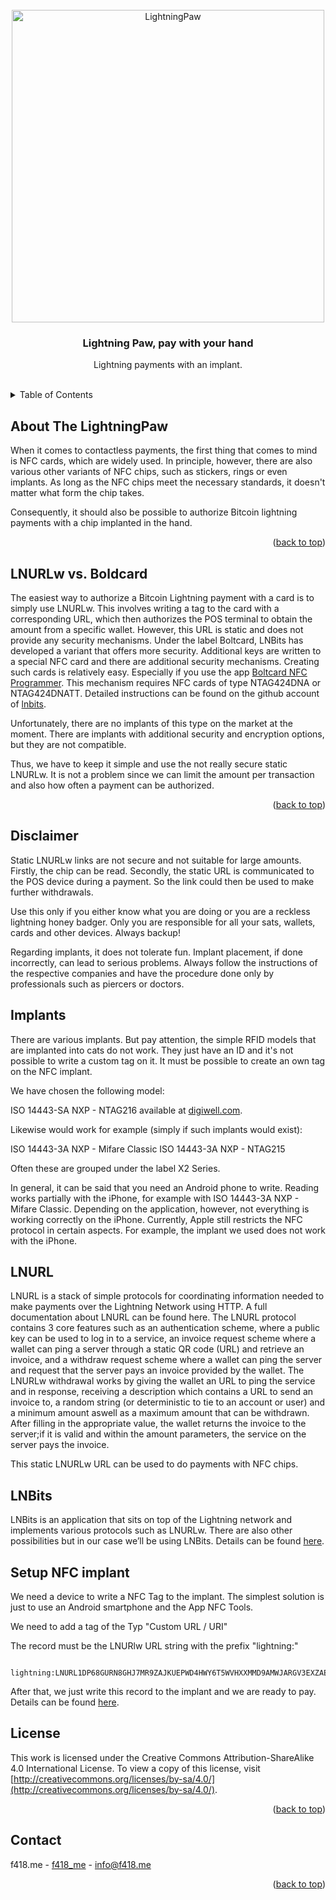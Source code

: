 

<!-- PROJECT LOGO -->
<br />
<div align="center">
  <a href="https://github.com/f418me/LightningPaw">
    <img src="https://github.com/f418me/LightningPaw/images/bild_hand_payment.png" alt="LightningPaw" width="500">
  </a>

  <h3 align="center">Lightning Paw, pay with your hand</h3>

  <p align="center">
    Lightning payments with an implant.
    <br />
    <br />
  </p>
</div>



<!-- TABLE OF CONTENTS -->
<details>
  <summary>Table of Contents</summary>
  <ol>
    <li><a href="#about-the-lightningpaw">About the LightningPaw</a></li>
    <li><a href="#LNURLw-Boldcard">LNURLw vs. Boldcard</a></li>
    <li><a href="#LNURL">LNURL</a></li>
    <li><a href="#disclaimer">Disclaimer</a></li>
    <li><a href="#implants">Implants</a></li>
    <li><a href="#setup-nfc-implant">Setup NFC Implant</a></li>
    <li><a href="#license">License</a></li>
    <li><a href="#contact">Contact</a></li>
  </ol>
</details>



<!-- ABOUT THE LIGHTNINGPAW -->
## About The LightningPaw

<!-- 
[![Product Name Screen Shot][product-screenshot]](https://example.com)
-->

When it comes to contactless payments, the first thing that comes to mind is NFC cards, which are widely used. In principle, however, there are also various other variants of NFC chips, such as stickers, rings or even implants. As long as the NFC chips meet the necessary standards, it doesn't matter what form the chip takes.

Consequently, it should also be possible to authorize Bitcoin lightning payments with a chip implanted in the hand.




<p align="right">(<a href="#readme-top">back to top</a>)</p>




<!-- LNURLw BOLTCARD -->
## LNURLw vs. Boldcard

The easiest way to authorize a Bitcoin Lightning payment with a card is to simply use LNURLw. This involves writing a tag to the card with a corresponding URL, which then authorizes the POS terminal to obtain the amount from a specific wallet. However, this URL is static and does not provide any security mechanisms. Under the label Boltcard, LNBits has developed a variant that offers more security. Additional keys are written to a special NFC card and there are additional security mechanisms. Creating such cards is relatively easy. Especially if you use the app [Boltcard NFC Programmer](https://play.google.com/store/apps/details?id=com.lightningnfcapp). This mechanism requires NFC cards of type NTAG424DNA or NTAG424DNATT. Detailed instructions can be found on the github account of [lnbits](https://github.com/lnbits/lnbits/tree/main/lnbits/extensions/boltcards).

Unfortunately, there are no implants of this type on the market at the moment. There are implants with additional security and encryption options, but they are not compatible.

Thus, we have to keep it simple and use the not really secure static LNURLw. It is not a problem since we can limit the amount per transaction and also how often a payment can be authorized. 


<p align="right">(<a href="#readme-top">back to top</a>)</p>



<!-- DISCLAIMER -->
## Disclaimer

Static LNURLw links are not secure and not suitable for large amounts. Firstly, the chip can be read. Secondly, the static URL is communicated to the POS device during a payment. So the link could then be used to make further withdrawals.

Use this only if you either know what you are doing or you are a reckless lightning honey badger. Only you are responsible for all your sats, wallets, cards and other devices. Always backup! 

Regarding implants, it does not tolerate fun. Implant placement, if done incorrectly, can lead to serious problems. Always follow the instructions of the respective companies and have the procedure done only by professionals such as piercers or doctors.



<!-- IMPLANTS -->
## Implants

There are various implants. But pay attention, the simple RFID models that are implanted into cats do not work.  They just have an ID and it's not possible to write a custom tag on it. It must be possible to create an own tag on the NFC implant.

We have chosen the following model:

ISO 14443-SA NXP - NTAG216 available at [digiwell.com](https://digiwell.com/).

Likewise would work for example (simply if such implants would exist):

ISO 14443-3A NXP - Mifare Classic
ISO 14443-3A NXP - NTAG215

Often these are grouped under the label X2 Series. 

In general, it can be said that you need an Android phone to write. Reading works partially with the iPhone, for example with ISO 14443-3A NXP - Mifare Classic. Depending on the application, however, not everything is working correctly on the iPhone. Currently, Apple still restricts the NFC protocol in certain aspects. For example, the implant we used does not work with the iPhone. 



<!-- LNURL -->
## LNURL

LNURL is a stack of simple protocols for coordinating information needed to make payments over the Lightning Network using HTTP. A full documentation about LNURL can be found here. 
The LNURL protocol contains 3 core features such as an authentication scheme, where a public key can be used to log in to a service, an invoice request scheme where a wallet can ping a server through a static QR code (URL) and retrieve an invoice, and a withdraw request scheme where a wallet can ping the server and request that the server pays an invoice provided by the wallet. 
The LNURLw withdrawal works by giving the wallet an URL to ping the service and in response, receiving a description which contains a URL to send an invoice to, a random string (or deterministic to tie to an account or user) and a minimum amount aswell as a maximum amount that can be withdrawn. After filling in the appropriate value, the wallet returns the invoice to the server;if it is valid and within the amount parameters, the service on the server pays the invoice.

This static LNURLw URL can be used to do payments with NFC chips.


## LNBits
LNBits is an application that sits on top of the Lightning network and implements various protocols such as LNURLw. There are also other possibilities but in our case we’ll be using LNBits. Details can be found [here](https://github.com/f418me/LightningPaw/blob/master/descriptions/lnbits_setup.md).


<!-- SETUP NFC IMPLANT -->
## Setup NFC implant

We need a device to write a NFC Tag to the implant. The simplest solution is just to use an Android smartphone and the App NFC Tools.

 We need to add a tag of the Typ "Custom URL / URI"

The record must be the LNURlw URL string with the prefix "lightning:"


 ```
   lightning:LNURL1DP68GURN8GHJ7MR9ZAJKUEPWD4HWY6T5WVHXXMMD9AMWJARGV3EXZAE0V5CXJTMGXYHKCMN2WFGZ7DJ9VU68X328VF3K8J6TXS64QNN02PA9J4RE0VLVCR
   ```

After that, we just write this record to the implant and we are ready to pay. Details can be found [here](https://github.com/f418me/LightningPaw/blob/master/descriptions/implant_setup.md).






<!-- LICENSE -->
## License
This work is licensed under the Creative Commons Attribution-ShareAlike 4.0
International License. To view a copy of this license, visit
[http://creativecommons.org/licenses/by-sa/4.0/](http://creativecommons.org/licenses/by-sa/4.0/).

<p align="right">(<a href="#readme-top">back to top</a>)</p>



<!-- CONTACT -->
## Contact

f418.me - [f418_me](https://twitter.com/f418_me) - info@f418.me


<p align="right">(<a href="#readme-top">back to top</a>)</p>




<!-- MARKDOWN LINKS & IMAGES -->
<!-- https://www.markdownguide.org/basic-syntax/#reference-style-links -->
[linkedin-shield]: https://img.shields.io/badge/-LinkedIn-black.svg?style=for-the-badge&logo=linkedin&colorB=555
[linkedin-url]: https://www.linkedin.com/company/f418-me/
[product-screenshot]: images/screenshot.png
